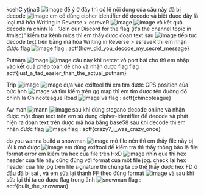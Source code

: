 kcehC ytinaS
![image](https://github.com/perrittoo/Writeups/assets/151734752/464a97bf-eac0-419a-bba3-ccee82ec79d2)
để ý ở đây thì có lẽ nội dung của câu này đã bị decode 
![image](https://github.com/perrittoo/Writeups/assets/151734752/9525d390-b711-46c2-aaf5-f1df339df1ec)
em có dùng cipher identifier để decode và biết được đây là loại mã hóa Writing in Reverse > esreveR
![image](https://github.com/perrittoo/Writeups/assets/151734752/5e6be60d-9e31-40f7-a664-fc02722d6173)
![image](https://github.com/perrittoo/Writeups/assets/151734752/df0107f3-ce4f-46ba-99b4-26959229d60b)
và kết quả decode ra chính là : "Join our Discord for the flag (it's the channel topic in #misc)"
kiểm tra kênh mics thì em thấy được đoạn text sau 
![image](https://github.com/perrittoo/Writeups/assets/151734752/e611f949-4058-49f3-81e2-8f9b5e4844a0)
tiếp tục decode text trên bằng mã hóa Writing in Reverse > esreveR thì em nhận được flag 
![image](https://github.com/perrittoo/Writeups/assets/151734752/51600ea0-0138-49b0-aa57-5ad45f5ab1b4)
flag : actf{how_did_you_decode_my_secret_message}

Putnam
![image](https://github.com/perrittoo/Writeups/assets/151734752/11ee04bb-ebb2-40df-9bf4-1423e03fb7df)
![image](https://github.com/perrittoo/Writeups/assets/151734752/e8fcc147-23c8-4e78-a1ab-4f8d824b9936)
câu này khi netcat vô port bài cho thì em nhập vào kết quả phép toán đề cho và nhận được flag
flag : actf{just_a_tad_easier_than_the_actual_putnam}

Trip
![image](https://github.com/perrittoo/Writeups/assets/151734752/50eccb4c-c3c1-4fc3-b79b-037429720e7d)
![image](https://github.com/perrittoo/Writeups/assets/151734752/fd060d37-c4f2-49f9-bce2-4f9f0e087e37)
dựa vào exiftool thì em tìm được GPS position của bức ảnh 
![image](https://github.com/perrittoo/Writeups/assets/151734752/e09602f0-97c0-40d1-9a19-9e000d297755)
và tìm kiếm trên gg map thì em tìm được tên đường đó chính là Chincoteague Road
![image](https://github.com/perrittoo/Writeups/assets/151734752/99511a24-2a33-4c1a-bdf2-43a93b58622d)
và flag : actf{chincoteague}

Aw man
![mann](https://github.com/perrittoo/Writeups/assets/151734752/c138d512-9391-49e1-9c6d-8787646b8a57)
![image](https://github.com/perrittoo/Writeups/assets/151734752/17647573-b0b1-4ede-8e71-b56b79a8feb8)
sau khi dùng stegano decode online và nhận được một đoạn text trên
em sử dụng cipher-identifier để decode và phát hiện ra đoạn text trên được mã hóa bằng base58
sau khi decode thì em nhận được flag
![image](https://github.com/perrittoo/Writeups/assets/151734752/8cbbb6a4-7f17-4553-afbd-bf7105d128d2)
flag : actf{crazy?_i_was_crazy_once}

do you wanna build a snowman
![image](https://github.com/perrittoo/Writeups/assets/151734752/78a6c2a1-1546-48b1-9500-d4dad9b2f4c1)
mở file nên thì em thấy file này bị lỗi k mở được
![image](https://github.com/perrittoo/Writeups/assets/151734752/44d78edd-931a-4749-860d-60be7f25558a)
em dùng exiftool để kiểm tra thì thấy thông báo là file format error
em kiểm tra hex của file trên HxD
![image](https://github.com/perrittoo/Writeups/assets/151734752/73afb933-42c0-4abb-8132-c7dd332c5af2)
nhìn qua thì hex header của file này cũng đúng với format của một file jpg.
check lại hex header của file jpg trên file signature thì chúng ta có thể thấy được hex FD ở đầu đã bị sai , và em sửa lại thành FF theo đúng format
![image](https://github.com/perrittoo/Writeups/assets/151734752/26e88df9-38d6-4b34-b758-c6b0c1af57ce)
và sau khi sửa lại thì ta có được flag trong ảnh 
![snowman](https://github.com/perrittoo/Writeups/assets/151734752/180db03c-8813-462c-82e7-71ae2443216d)
flag : actf{built_the_snowman}
